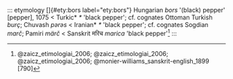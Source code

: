 ::: etymology
[]{#ety:bors label="ety:bors"} Hungarian *bors* '(black) pepper'
\[pepper\], 1075 \< Turkic\* *\** 'black pepper'; cf. cognates Ottoman
Turkish *burç*; Chuvash *pərəs* \< Iranian\* *\** 'black pepper'; cf.
cognates Sogdian *marč*; Pamiri *märč* \< Sanskrit मरिच *marica* 'black
pepper'[^1]
:::

[^1]: @zaicz_etimologiai_2006; @zaicz_etimologiai_2006;
    @zaicz_etimologiai_2006; @monier-williams_sanskrit-english_1899
    [790]
